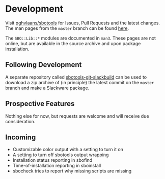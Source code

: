 # Development

Visit [pghvlaans/sbotools](https://github.com/pghvlaans/sbotools) for Issues, Pull Requests and the latest changes. The man pages from the `master` branch can be found [here](/sbotools/man/post-release/).

The `SBO::Lib::*` modules are documented in `man3`. These pages are not online, but are available in the source archive and upon package installation.

## Following Development

A separate repository called [sbotools-git-slackbuild](https://github.com/pghvlaans/sbotools-git-slackbuild) can be used to download a zip archive of (in principle) the latest commit on the `master` branch and make a Slackware package.

## Prospective Features

Nothing else for now, but requests are welcome and will receive due consideration.

## Incoming

* Customizable color output with a setting to turn it on
* A setting to turn off sbotools output wrapping
* Installation status reporting in sbofind
* Time-of-installation reporting in sboinstall
* sbocheck tries to report why missing scripts are missing
